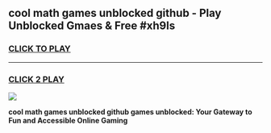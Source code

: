 
## cool math games unblocked github - Play Unblocked Gmaes & Free #xh9ls
<h3>
<a href="https://premium.freeplayer.one?title=cool_math_games_unblocked_github&ref=01M">CLICK TO PLAY</a></h3>
<hr>

<h3>
<a href="https://premium.freeplayer.one?title=cool_math_games_unblocked_github&ref=01M">CLICK 2 PLAY</a>
  
</h3>

<a href="https://premium.freeplayer.one?title=cool_math_games_unblocked_github&ref=01M"><img src="https://clearcache.store/games.png"></a>


**cool math games unblocked github games unblocked: Your Gateway to Fun and Accessible Online Gaming**
